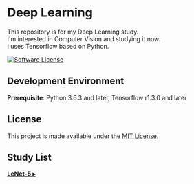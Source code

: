 # Deep Learning
This repository is for my Deep Learning study.  
I'm interested in Computer Vision and studying it now.  
I uses Tensorflow based on Python.

[![Software License](https://img.shields.io/badge/license-MIT-brightgreen.svg?style=flat-square)](LICENSE)

## Development Environment
__Prerequisite__: Python 3.6.3 and later, 
                  Tensorflow r1.3.0 and later

## License

This project is made available under the [MIT License](https://github.com/asyncbridge/honeybeee/blob/master/LICENSE).

## Study List

[**LeNet-5 ▸**](https://github.com/asyncbridge/deep-learning/tree/master/LeNet5)